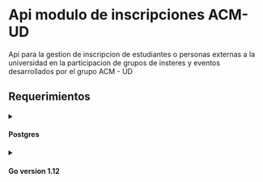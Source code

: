# Api modulo de inscripciones ACM-UD

Api para la gestion de inscripcion de estudiantes o personas externas a la universidad en la participacion de grupos de insteres y eventos desarrollados por el grupo ACM - UD

## Requerimientos

<details>
<summary><h4>Postgres</h4></summary>
Ejemplo de instalacion de postgres para manjaro , si usted tiene otra distribucion o SO diferente por favor buscar el como instalarlo.

```javascript
sudo pacman -S postgresql
```

```javascript
sudo su postgres -l # or sudo -u postgres -i
initdb --locale $LANG -E UTF8 -D '/var/lib/postgres/data/'
exit
```
</details>

<details>
<summary><h4>Go version 1.12 </h4></summary>
Ejemplo de instalacion de Go para manjaro , si usted tiene otra distribucion o SO diferente por favor buscar el como instalarlo.

```javascript
sudo pacman -S go
```

en otros otras distribuciones sera usar `apt-get` o `yum install` , pero el paquete se encuentra como ``go``
</details>


<!-- ## algo -->

<!-- ```javascript
go get github.com/ACMUD/modulo-inscripciones_crud
``` -->

